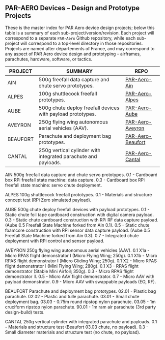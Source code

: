 ## PAR-AERO Devices – Design and Prototype Projects
 
These is the master index for PAR Aero device design projects; below this table is a summary of each sub-project/version/revision. Each project will correspond to a separate `PAR-Aero` Github repository, while each sub-project will correspond to a top-level directory in those repositories. Projects are named after départements of France, and may correspond to any aspect of PAR Aero device design and prototyping - airframes, parachutes, hardware, software, or tactics.
  
| PROJECT  | SUMMARY                                                         | REPO                                                        |
|----------|-----------------------------------------------------------------|-------------------------------------------------------------|
| AIN	   | 500g freefall data capture and chute servo prototypes.          | [PAR-Aero-Ain](github.com/cpknight/PAR-Aero-Ain)            |
| ALPES    | 100g shuttlecock freefall prototypes.                           | [PAR-Aero-Alpes](github.com/cpknight/PAR-Aero-Alpes)        |
| AUBE     | 500g chute deploy freefall devices with payload prototypes.     | [PAR-Aero-Aube](github.com/cpknight/PAR-Aero-Aube)          |
| AVEYRON  | 250g flying wing autonomous aerial vehicles (AAV).              | [PAR-Aero-Aveyron](github.com/cpknight/PAR-Aero-Aveyron)    |
| BEAUFORT | Parachute and deployment bag prototypes.                        | [PAR-Aero-Beaufort](github.com/cpknight/PAR-Aero-Beaufort)  |
| CANTAL   | 250g vertical cylinder with integrated parachute and payloads.  | [PAR-Aero-Cantal](github.com/cpknight/PAR-Aero-Cantal)      |



AIN	            500g freefall data capture and chute servo prototypes.
	0.1         	- Cardboard box RPi freefall state machine: data capture.
	0.3         	- Cardboard box RPi freefall state machine: servo chute deployment.

ALPES       		100g shuttlecock freefall prototypes.
	0.1         	- Materials and structure concept test (RPi Zero simulated payload).

AUBE        		500g chute deploy freefall devices with payload prototypes.
	0.1         	- Static chute foil tape cardboard construction wtih digital camera payload.
	0.3         	- Static chute cardboard construction with RPi RF data capture payload.
            		  (Aube 0.5 Freefall State Machine forked from Ain 0.1).
	0.5	          - Static chute foamcore construction with RPi sensor data capture payload. 
		              (Aube 0.5 Freefall State Machine forked from Ain 0.3).
	0.7         	- Integrated chute deployment with RPi control and sensor payload.

AVEYRON      		250g flying wing autonomous aerial vehicles (AAV).
	0.1 X1a     	- Micro RPAS flight demonstrator I (Micro Flying Wing; 250g).
	0.1 X1b     	- Micro RPAS flight demonstrator I (Micro Gliding Wing; 250g).
	0.1 X2      	- Micro RPAS flight demonstrator I (Mini Flying Wing; 280g).
	0.1 X3        - RPAS flight demonstrator (Stable Mini Airfoil; 350g).
	0.3         	- Micro RPAS flight demonstrator II.
	0.5         	- Micro AAV flight demonstrator.
	0.7         	- Micro AAV with payload demonstrator.
	0.9         	- Micro AAV with swappable payloads (EO, RF).
	
BEAUFORT      	Parachute and deployment bag prototypes.
	02.01       	- Plastic bag parachute. 
	02.02       	- Plastic and tulle parachute.
	03.01       	- Small chute deployment bag.
	03.03       	- 0.75m round ripstop nylon parachute.
	03.05       	- 1m cruciform ripstop nylon parachute.
	90.01       	- 1m ram air parachute (3rd party design-build) tests.

CANTAL      		250g vertical cylinder with integrated parachute and payloads.
	0.1         	- Materials and structure test (Beaufort 03.03 chute, no payload).
	0.3         	- Small diameter materials and structure test (no chute, no payload).


